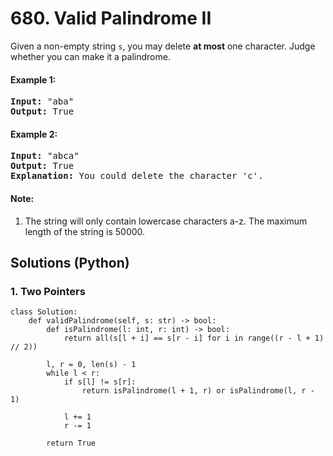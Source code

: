 # 680. Valid Palindrome II
Given a non-empty string ```s```, you may delete **at most** one character. Judge whether you can make it a palindrome.

#### Example 1:
<pre>
<strong>Input:</strong> "aba"
<strong>Output:</strong> True
</pre>

#### Example 2:
<pre>
<strong>Input:</strong> "abca"
<strong>Output:</strong> True
<strong>Explanation:</strong> You could delete the character 'c'.
</pre>

#### Note:
1. The string will only contain lowercase characters a-z. The maximum length of the string is 50000.

## Solutions (Python)

### 1. Two Pointers
```Python3
class Solution:
    def validPalindrome(self, s: str) -> bool:
        def isPalindrome(l: int, r: int) -> bool:
            return all(s[l + i] == s[r - i] for i in range((r - l + 1) // 2))

        l, r = 0, len(s) - 1
        while l < r:
            if s[l] != s[r]:
                return isPalindrome(l + 1, r) or isPalindrome(l, r - 1)

            l += 1
            r -= 1

        return True
```
